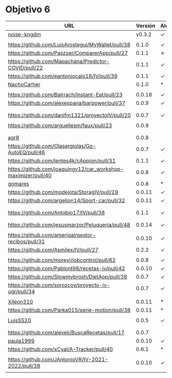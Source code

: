 # Objetivo 6

| URL                                                                 | Versión | Alcanzado |
|---------------------------------------------------------------------|---------|-----------|
| [noise-kngdm](https://github.com/noise-kngdm/music-matcher/pull/30) | v0.3.2  | ✓         |
| <!-- Enlace de Esturillo98 -->                                      |         |           |
| https://github.com/LuisArostegui/MyWallet/pull/38                   | 0.1.0   | ✓         |
| https://github.com/Paszser/ComparerApp/pull/27                      | 0.1.1   | ✗         |
| https://github.com/Mapachana/Predictor-COVID/pull/22                | 0.1.1   | ✓         |
| https://github.com/eantoniocalo18/IV/pull/39                        | 0.1.1   | ✓         |
| [NachoCarher](https://github.com/NachoCarher/MyHams/pull/35)        | 0.1.0   | *         |
| <!-- Enlace de C L A -->                                            |         |           |
| https://github.com/Balrrach/Instant-Eat/pull/23                     | 0.0.18  | ✓         |
| https://github.com/alexespana/barpower/pull/37                      | 0.0.9   | ✓         |
| <!-- Enlace de Javierexmar -->                                      |         |           |
| <!-- Enlace de MarinoFajardo -->                                    |         |           |
| https://github.com/danifm1321/proyectoIV/pull/20                    | 0.0.7   | ✓         |
| <!-- Enlace de josevilchez247 -->                                   |         |           |
| https://github.com/arguellesm/faux/pull/23                          | 0.0.9   |           |
| <!-- Enlace de DFolchA -->                                          |         |           |
| <!-- Enlace de JaimeGM96 -->                                        |         |           |
| [agr8](https://github.com/agr8/Planner-IV/pull/29)                  | 0.0.8   |           |
| https://github.com/Olasergiolas/Go-AutoEQ/pull/46                   | 0.0.7   | ✓         |
| https://github.com/lentes4k/cAppjon/pull/31                         | 0.1.1   | ✓         |
| https://github.com/joaquingv12/car_workshop-maximizer/pull/40       | 0.0.8   | ✓         |
| [gomares](https://github.com/gomares/More-mangas/pull/40)           | 0.0.8   | *         |
| https://github.com/modejota/StoragIV/pull/29                        | 0.0.11  | ✓         |
| https://github.com/argelion14/Sport-car/pull/32                     | 0.0.11  | ✓         |
| <!-- Enlace de juanmihdz -->                                        |         |           |
| <!-- Enlace de venrra -->                                           |         |           |
| https://github.com/Antobio17/IV/pull/38                             | 0.1.1   | ✓         |
| <!-- Enlace de manujurado1 -->                                      |         |           |
| <!-- Enlace de migueorg -->                                         |         |           |
| https://github.com/jesusmarzor/Peluqueria/pull/48                   | 0.0.14  | ✓         |
| <!-- Enlace de francisco3207 -->                                    |         |           |
| https://github.com/amerigal/gestor-recibos/pull/31                  | 0.0.10  | ✓         |
| https://github.com/Asmilex/IV/pull/27                               | 0.2.2   | ✓         |
| <!-- Enlace de ismaelmontesinos -->                                 |         |           |
| https://github.com/morevi/jobcontrol/pull/62                        | 0.0.8   | ✓         |
| https://github.com/Pablont98/recetas-iv/pull/42                     | 0.0.10  | ✓         |
| https://github.com/Slowmybrosh/DietApp/pull/38                      | 0.0.7   | ✓         |
| https://github.com/sorozcov/proyecto-iv-ugr/pull/34                 | 0.0.7   | ✓         |
| <!-- Enlace de jlortega00 -->                                       |         |           |
| [Xileon310](https://github.com/Xileon310/GoParty/pull/44)           | 0.0.11  | *         |
| https://github.com/Parka015/serie-motion/pull/38                    | 0.0.11  | *         |
| <!-- Enlace de edusegrich -->                                       |         |           |
| [LuisSS20](https://github.com/LuisSS20/DontWait/pull/28)            | 0.0.5   | ✓         |
| <!-- Enlace de juanfran00 -->                                       |         |           |
| <!-- Enlace de Albertotc99 -->                                      |         |           |
| https://github.com/aleveji/BuscaRecetas/pull/17                     | 0.0.7   |           |
| [paula1999](https://github.com/paula1999/Tune-in/pull/22)           | 0.0.10  | ✓         |
| https://github.com/xCyal/A-Tracker/pull/40                          | 0.6.1   | *         |
| <!-- Enlace de vlljuan99 -->                                        |         |           |
| https://github.com/JAntonioVR/IV-2021-2022/pull/38                  | 0.0.10  | ✓         |
| <!-- Enlace de pablozafra97 -->                                     |         |           |
